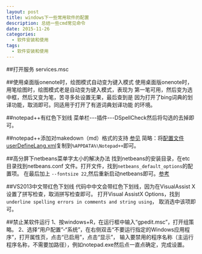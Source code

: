 ```yaml
---
layout: post
title: windows下一些常用软件的配置
description: 总结一些cmd常见命令
date: 2015-11-26
categories: 
  - 软件安装和使用
tags:
  - 软件安装和使用
---
```

##打开服务
services.msc

##使用桌面版onenote时，绘图模式自动变为键入模式
使用桌面版onenote时，用笔绘图时，绘图模式老是自动变为键入模式，表现为
第一笔可用，然后变为选中框，然后又变为笔，苦寻多处设置无果，最后查到是
因为打开了bing词典的划译功能，取消即可。同适用于打开了有道词典划译功能
的环境。

##notepad++有红色下划线
菜单栏---插件---DSpellCheck然后将勾选的去掉即可。

##notepad++添加对makedown（md）格式的支持
[参见](http://chaopeng.me/blog/2013/01/25/markdown-npp.html)
简略：将[配置文件userDefineLang.xml](../docs/userDefineLang.xml)复制到`%APPDATA%\Notepad++`即可。

##高分屏下netbeans菜单字太小的解决办法
找到netbeans的安装目录，在etc 目录找到netbeans.conf 文件。打开文件，找到`netbeans_default_options`的配置项。
在最后加上  `--fontsize 22`,然后重新启动netbeans即可。[参考](http://jingyan.baidu.com/article/046a7b3ef9185ff9c27fa91f.html)

##VS2013中文带红色下划线
代码中中文会带红色下划线，因为在VisualAssist X设置了拼写检查，取消拼写检查即可。
打开Visual AssistX Options，找到`underline spelling errors in comments and string using`，
取消选中该项即可。

##禁止某软件运行
1、按windows+R，在运行框中输入“gpedit.msc”，打开组策略。
2、选择“用户配置”-“系统”，在右侧双击“不要运行指定的Windows应用程序”，打开属性页，点击“已启用”，点击“显示”，
输入要禁用的程序名称（主运行程序名称，不需要加路径），例如notepad.exe然后点一直点确定，完成设置。
